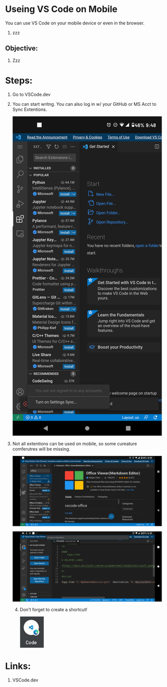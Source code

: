 # Useing VS Code on Mobile

You can use VS Code on your mobile device or even in the browser.

1. zzz

## Objective:

1. Zzz

# Steps:

1. Go to VSCode.dev
2. You can start writng. You can also log in w/ your GitHub or MS Acct to Sync Extentions.

   ![1662935667665](image/ReadMe/1662935667665.png)
3. Not all extentions can be used on mobile, so some cureature comferutres will be missing.

   ![1662935824531](image/ReadMe/1662935824531.png)

   ![1662936065723](image/ReadMe/1662936065723.png)

   4. Don't forget to create a shortcut!

      ![1662936048347](image/ReadMe/1662936048347.png)

# Links:

1. VSCode.dev
